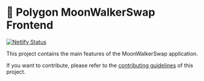 # 🚀 Polygon MoonWalkerSwap Frontend

[![Netlify Status](https://api.netlify.com/api/v1/badges/7bebf1a3-be7b-4165-afd1-446256acd5e3/deploy-status)](https://app.netlify.com/sites/pancake-prod/deploys)

This project contains the main features of the MoonWalkerSwap application.

If you want to contribute, please refer to the [contributing guidelines](./CONTRIBUTING.md) of this project.
